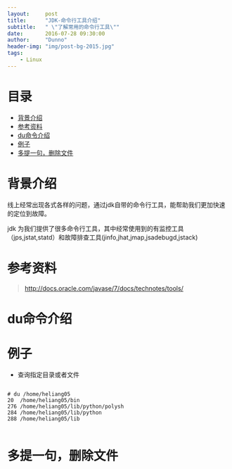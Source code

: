 ```yaml
---
layout:     post
title:      "JDK-命令行工具介绍"
subtitle:   " \"了解常用的命令行工具\""
date:       2016-07-28 09:30:00
author:     "Dunno"
header-img: "img/post-bg-2015.jpg"
tags:
    - Linux
---
```


# 目录

- <a href="#js">背景介绍</a>
- <a href="#ckzl">参考资料</a>
- <a href="#xkd">du命令介绍</a>
- <a href="#tcy">例子</a>
- <a href="#dt">多提一句，删除文件</a>


# <a name="js">背景介绍</a>
<p>线上经常出现各式各样的问题，通过jdk自带的命令行工具，能帮助我们更加快速的定位到故障。</p>
<p>jdk 为我们提供了很多命令行工具，其中经常使用到的有监控工具（jps,jstat,statd）和故障排查工具(jinfo,jhat,jmap,jsadebugd,jstack)</p>

# <a name="ckzl">参考资料</a>
> http://docs.oracle.com/javase/7/docs/technotes/tools/

# <a name="xkd">du命令介绍</a>


# <a name="tcy">例子</a>
	
- 查询指定目录或者文件
<pre>
<code>
# du /home/heliang05
20	/home/heliang05/bin
276	/home/heliang05/lib/python/polysh
284	/home/heliang05/lib/python
288	/home/heliang05/lib
</code>
</pre>


# <a name="dt">多提一句，删除文件</a>













 